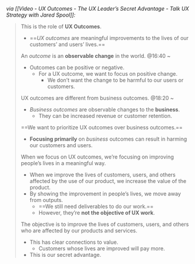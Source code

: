 







*via [[Video - UX Outcomes - The UX Leader’s Secret Advantage - Talk UX Strategy with Jared Spool]]:* 

> This is the role of **UX Outcomes**.
> - ==_UX outcomes_ are meaningful improvements to the lives of our customers’ and users’ lives.==
> 
> An _outcome_ is an **observable change** in the world. @16:40 ~
> - Outcomes can be positive or negative.
> 	- For a UX outcome, we want to focus on positive change.
> 		- We don’t want the change to be harmful to our users or customers.
> 
> UX outcomes are different from business outcomes. @18:20 ~
> - _Business outcomes_ are observable changes to the **business**.
> 	- They can be increased revenue or customer retention.
> 
> ==We want to prioritize UX outcomes over business outcomes.==
> - **Focusing primarily** on *business* outcomes can result in harming our customers and users.
> 
> When we focus on UX outcomes, we’re focusing on improving people’s lives in a meaningful way.
> - When we improve the lives of customers, users, and others affected by the use of our product, we increase the value of the product.
> - By showing the improvement in people’s lives, we move away from outputs.
> 	- ==We still need deliverables to do our work.==
> 	- However, they’re **not the objective of UX work**.
> 
> The objective is to improve the lives of customers, users, and others who are affected by our products and services.
> - This has clear connections to value.
> 	- Customers whose lives are improved will pay more.
> - This is our secret advantage.